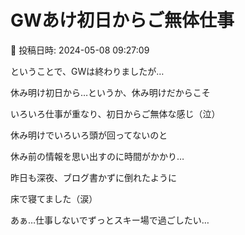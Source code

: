 # GWあけ初日からご無体仕事

📅 投稿日時: 2024-05-08 09:27:09

ということで、GWは終わりましたが…


休み明け初日から…というか、休み明けだからこそ


いろいろ仕事が重なり、初日からご無体な感じ（泣）





休み明けでいろいろ頭が回ってないのと


休み前の情報を思い出すのに時間がかかり…


昨日も深夜、ブログ書かずに倒れたように


床で寝てました（涙）





あぁ…仕事しないでずっとスキー場で過ごしたい…
